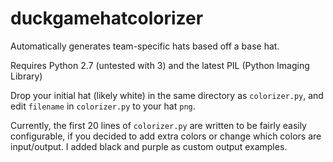 # duckgamehatcolorizer

Automatically generates team-specific hats based off a base hat.

Requires Python 2.7 (untested with 3) and the latest PIL (Python Imaging Library)

Drop your initial hat (likely white) in the same directory as `colorizer.py`, and edit `filename` in `colorizer.py` to your hat `png`. 

Currently, the first 20 lines of `colorizer.py` are written to be fairly easily configurable, if you decided to add extra colors or change which colors are input/output. I added black and purple as custom output examples.
